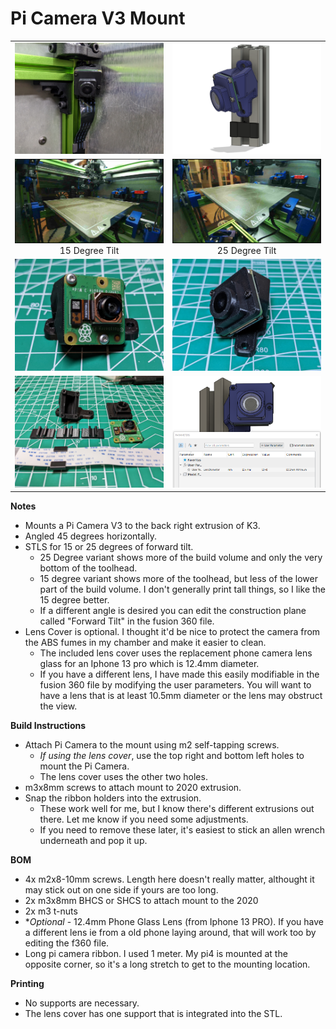 
**Pi Camera V3 Mount**
============
<table width=100%>
<TR>
<TD width=50% align="center"><img src="Images/mounted.jpg"></TD>
<TD width=50% align="center"><img src="Images/cad.png"></TD>
</TR>
<TR>
<TD width=50% align="center"><img src="Images/15_degree.png"><BR>15 Degree Tilt</TD>
<TD width=50% align="center"><img src="Images/25_degree.png"><BR>25 Degree Tilt</TD>
</TR>
<TR>
<TD width=50% align="center"><img src="Images/picam_mounted.jpg"></TD>
<TD width=50% align="center"><img src="Images/lens_cover.jpg"></TD>
</TR>
<TR>
<TD width=50% align="center"><img src="Images/parts.jpg"></TD>
<TD width=50% align="center"><img src="Images/parameters.png"></TD>
</TR>
</TABLE>

**Notes**
   - Mounts a Pi Camera V3 to the back right extrusion of K3.  
   - Angled 45 degrees horizontally.
   - STLS for 15 or 25 degrees of forward tilt.  
      - 25 Degree variant shows more of the build volume and only the very bottom of the toolhead.
      - 15 degree variant shows more of the toolhead, but less of the lower part of the build volume.  I don't generally print tall things, so I like the 15 degree better.
      - If a different angle is desired you can edit the construction plane called "Forward Tilt" in the fusion 360 file.
   - Lens Cover is optional.  I thought it'd be nice to protect the camera from the ABS fumes in my chamber and make it easier to clean.  
      - The included lens cover uses the replacement phone camera lens glass for an Iphone 13 pro which is 12.4mm diameter.   
      - If you have a different lens, I have made this easily modifiable in the fusion 360 file by modifying the user parameters.  You will want to have a lens that is at least 10.5mm diameter or the lens may obstruct the view.

**Build Instructions**
   - Attach Pi Camera to the mount using m2 self-tapping screws.  
      - *If using the lens cover*, use the top right and bottom left holes to mount the Pi Camera.  
      - The lens cover uses the other two holes.
   - m3x8mm screws to attach mount to 2020 extrusion.
   - Snap the ribbon holders into the extrusion.  
      - These work well for me, but I know there's different extrusions out there.  Let me know if you need some adjustments.
      - If you need to remove these later, it's easiest to stick  an allen wrench underneath and pop it up.

**BOM**
   - 4x m2x8-10mm screws.  Length here doesn't really matter, althought it may stick out on one side if yours are too long.
   - 2x m3x8mm BHCS or SHCS to attach mount to the 2020
   - 2x m3 t-nuts
   - **Optional* - 12.4mm Phone Glass Lens (from Iphone 13 PRO).  If you have a different lens ie from a old phone laying around, that will work too by editing the f360 file.
   - Long pi camera ribbon.  I used 1 meter.  My pi4 is mounted at the opposite corner, so it's a long stretch to get to the mounting location.  

**Printing**
   - No supports are necessary.
   - The lens cover has one support that is integrated into the STL.
